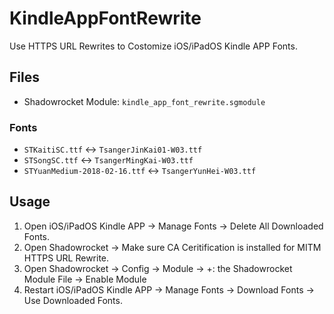 # KindleAppFontRewrite
Use HTTPS URL Rewrites to Costomize iOS/iPadOS Kindle APP Fonts.

## Files
* Shadowrocket Module: `kindle_app_font_rewrite.sgmodule`

### Fonts
* `STKaitiSC.ttf` <-> `TsangerJinKai01-W03.ttf`
* `STSongSC.ttf` <-> `TsangerMingKai-W03.ttf`
* `STYuanMedium-2018-02-16.ttf` <-> `TsangerYunHei-W03.ttf`


## Usage
1. Open iOS/iPadOS Kindle APP -> Manage Fonts -> Delete All Downloaded Fonts.
2. Open Shadowrocket -> Make sure CA Ceritification is installed for MITM HTTPS URL Rewrite.
3. Open Shadowrocket -> Config -> Module -> +: the Shadowrocket Module File -> Enable Module
4. Restart iOS/iPadOS Kindle APP -> Manage Fonts -> Download Fonts -> Use Downloaded Fonts.
